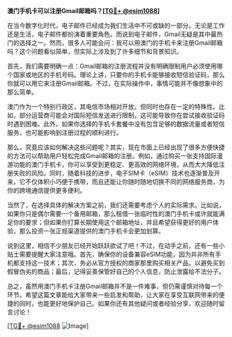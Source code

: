 **澳门手机卡可以注册Gmail邮箱吗？[[TG💪+ @esim1088](https://t.me/s/esim1088)]**

在当今数字化时代，电子邮件已经成为我们生活中不可或缺的一部分。无论是工作还是生活，电子邮件都扮演着重要角色。而说到电子邮件，Gmail无疑是其中最热门的选择之一。然而，很多人可能会问：我可以用澳门的手机卡来注册Gmail邮箱吗？这个问题看似简单，但实际上涉及到了许多细节和背景知识。

首先，我们需要明确一点：Gmail邮箱的注册流程并没有明确限制用户必须使用哪个国家或地区的手机号码。理论上讲，只要你的手机卡能够接收短信验证码，那么你就可以用它来注册Gmail邮箱。不过，在实际操作中，事情可能并不像想象中的那么简单。

澳门作为一个特别行政区，其电信市场相对开放，但同时也存在一定的特殊性。比如，部分运营商可能会对国际短信发送进行限制，这可能导致你在尝试接收验证码时遇到困难。此外，如果你选择的手机卡套餐中没有包含足够的数据流量或者短信服务，也可能影响到注册过程的顺利进行。

那么，究竟应该如何解决这些问题呢？其实，现在市面上已经出现了很多方便快捷的方法可以帮助用户轻松完成Gmail邮箱的注册。例如，通过购买一张支持国际漫游功能的澳门手机卡，你可以享受到更稳定、更高效的网络环境，从而大大降低注册失败的风险。同时，随着科技的进步，电子SIM卡（eSIM）技术也逐渐普及开来，它不仅体积小巧便于携带，而且还能让你随时随地切换不同的网络服务商，为你的跨境通信提供更多便利。

当然了，在选择具体的解决方案之前，我们还需要考虑个人的实际需求。比如说，如果你只是偶尔需要一个备用邮箱，那么租借一张临时性的澳门手机卡或许就能满足你的要求；但如果你打算长期使用这个邮箱地址，并且希望获得更好的用户体验，那么投资一张正规渠道提供的澳门手机卡会更加划算。

说到这里，相信不少朋友已经开始跃跃欲试了吧！不过，在动手之前，还有一些小贴士需要提醒大家注意哦。首先，确保你的设备兼容eSIM功能，因为并非所有手机都支持这一技术；其次，务必从官方授权的商家那里购买相关产品，以避免买到假冒伪劣的商品；最后，记得妥善保管好自己的个人信息，防止泄露给不法分子。

总之，虽然用澳门手机卡注册Gmail邮箱并不是一件难事，但仍需谨慎对待每一个环节。希望这篇文章能给大家带来一些启发和帮助，让大家在享受互联网带来的便捷的同时，也能更好地保护自己。如果你还有其他疑问或者经验分享，欢迎随时留言讨论！

[[TG💪+ @esim1088](https://t.me/s/esim1088) ![Image](https://i.postimg.cc/4NQfJmqS/Snipaste-2025-05-13-00-14-12.png)]